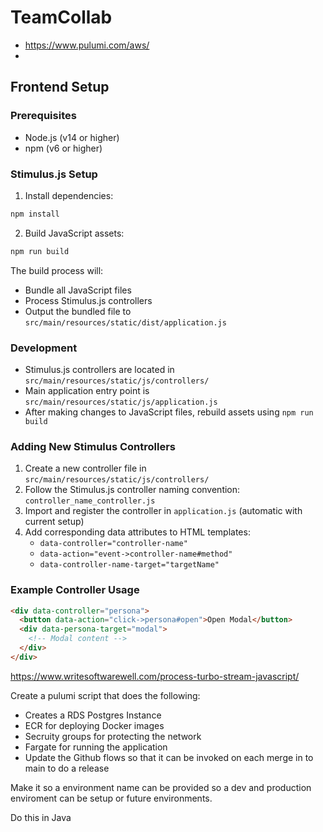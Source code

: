 # TeamCollab
- https://www.pulumi.com/aws/
- 
## Frontend Setup

### Prerequisites
- Node.js (v14 or higher)
- npm (v6 or higher)

### Stimulus.js Setup
1. Install dependencies:
```bash
npm install
```

2. Build JavaScript assets:
```bash
npm run build
```

The build process will:
- Bundle all JavaScript files
- Process Stimulus.js controllers
- Output the bundled file to `src/main/resources/static/dist/application.js`

### Development
- Stimulus.js controllers are located in `src/main/resources/static/js/controllers/`
- Main application entry point is `src/main/resources/static/js/application.js`
- After making changes to JavaScript files, rebuild assets using `npm run build`

### Adding New Stimulus Controllers
1. Create a new controller file in `src/main/resources/static/js/controllers/`
2. Follow the Stimulus.js controller naming convention: `controller_name_controller.js`
3. Import and register the controller in `application.js` (automatic with current setup)
4. Add corresponding data attributes to HTML templates:
   - `data-controller="controller-name"`
   - `data-action="event->controller-name#method"`
   - `data-controller-name-target="targetName"`

### Example Controller Usage
```html
<div data-controller="persona">
  <button data-action="click->persona#open">Open Modal</button>
  <div data-persona-target="modal">
    <!-- Modal content -->
  </div>
</div>
```

https://www.writesoftwarewell.com/process-turbo-stream-javascript/


Create a pulumi script that does the following:

- Creates a RDS Postgres Instance
- ECR for deploying Docker images
- Secruity groups for protecting the network
- Fargate for running the application
- Update the Github flows so that it can be invoked on each merge in to main to do a release

Make it so a environment name can be provided so a dev and production enviroment can be setup or future environments.

Do this in Java
